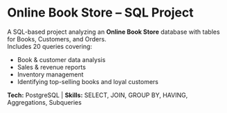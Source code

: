 # Online Book Store – SQL Project

A SQL-based project analyzing an **Online Book Store** database with tables for Books, Customers, and Orders.  
Includes 20 queries covering:
- Book & customer data analysis
- Sales & revenue reports
- Inventory management
- Identifying top-selling books and loyal customers

**Tech:** PostgreSQL | **Skills:** SELECT, JOIN, GROUP BY, HAVING, Aggregations, Subqueries
